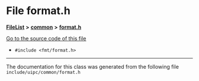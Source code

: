 

# File format.h



[**FileList**](files.md) **>** [**common**](dir_fe04c8fb910be76d82cd33e795163b9b.md) **>** [**format.h**](format_8h.md)

[Go to the source code of this file](format_8h_source.md)



* `#include <fmt/format.h>`


































































------------------------------
The documentation for this class was generated from the following file `include/uipc/common/format.h`

